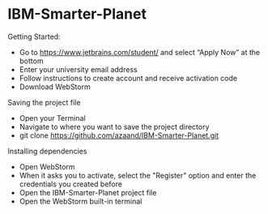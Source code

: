 # IBM-Smarter-Planet

Getting Started:
- Go to https://www.jetbrains.com/student/ and select “Apply Now” at the bottom
- Enter your university email address
- Follow instructions to create account and receive activation code
- Download WebStorm

Saving the project file
- Open your Terminal
- Navigate to where you want to save the project directory
- git clone https://github.com/azaand/IBM-Smarter-Planet.git

Installing dependencies
- Open WebStorm
- When it asks you to activate, select the "Register" option and enter the credentials you created before
- Open the IBM-Smarter-Planet project file
- Open the WebStorm built-in terminal